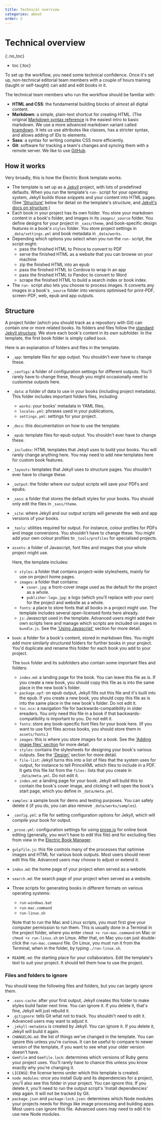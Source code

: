 ```yaml
---
title: Technical overview
categories: about
order: 2
---
```


# Technical overview
{:.no_toc}

* toc
{:toc}

To set up the workflow, you need some technical confidence. Once it's set up, non-technical editorial team members with a couple of hours training (taught or self-taught) can add and edit books in it.

The technical team members who run the workflow should be familiar with:

*   **HTML and CSS**: the fundamental building blocks of almost all digital content.
*   **Markdown**: a simple, plain-text shortcut for creating HTML. (The original [Markdown syntax reference](https://daringfireball.net/projects/markdown/syntax) is the easiest intro to basic markdown. We use a more advanced markdown variant called [kramdown](https://kramdown.gettalong.org). It lets us use attributes like classes, has a stricter syntax, and allows adding of IDs to elements.
*   **Sass**: a syntax for writing complex CSS more efficiently.
*   **Git**: software for tracking a team's changes and syncing them with a remote server. We like to use [GitHub](https://github.com).

## How it works

Very broadly, this is how the Electric Book template works.

*   The template is set up as a [Jekyll](https://jekyllrb.com/) project, with lots of predefined defaults. When you run the template's `run-` script for your operating system, Jekyll builds those snippets and your content into HTML pages. (See ['Structure'](#structure) below for detail on the template's structure, and [Jekyll's docs on structure](https://jekyllrb.com/docs/structure/).)
*   Each book in your project has its own folder. You store your markdown content in a book's folder, and images in its `images/_source` folder. You define designs for your project in `_sass/theme`, and book-specific design features in a book's `styles` folder. You store project settings in `_data/settings.yml` and book metadata in `_data/works`.
*   Depending which options you select when you run the `run-` script, the script might:
    * pass the finished HTML to Prince to convert to PDF
    * serve the finished HTML as a website that you can browse on your machine
    * zip the finished HTML into an epub
    * pass the finished HTML to Cordova to wrap in an app
    * pass the finished HTML to Pandoc to convert to Word
    * scrape the finished HTML to build a search index or book index.
*   The `run-` script also lets you choose to process images. It converts any images in a book's `_source` folder into versions optimised for print-PDF, screen-PDF, web, epub and app outputs.

## Structure

A project folder (which you should track as a repository with Git) can contain one or more related books. Its folders and files follow the [standard Jekyll structure](https://jekyllrb.com/docs/structure/). We store each book's content in its own subfolder. In the template, the first book folder is simply called `book`.

Here is an explanation of folders and files in the template.

*   `_app`: template files for app output. You shouldn't ever have to change these.
*   `_configs`: a folder of configuration settings for different outputs. You'll rarely have to change these, though you might occasionally need to customise outputs here.
*   `_data`: a folder of data to use in your books (including project metadata). This folder includes important folders files, including:

    * `works`: your books' metadata in YAML files,
    * `locales.yml`: phrases used in your publications,
    * `settings.yml`: settings for your project.

*   `_docs`: this documentation on how to use the template.
*   `_epub`: template files for epub output. You shouldn't ever have to change these.
*   `_includes`: HTML templates that Jekyll uses to build your books. You will rarely change anything here. You may need to add new templates here for custom book features.
*   `_layouts`: templates that Jekyll uses to structure pages. You shouldn't ever have to change these.
*   `_output`: the folder where our output scripts will save your PDFs and epubs.
*   `_sass`: a folder that stores the default styles for your books. You should only edit the files in `_sass/theme`.
*   `_site`: where Jekyll and our output scripts will generate the web and app versions of your books.
*   `_tools`: utilities required for output. For instance, colour profiles for PDFs and image conversions. You shouldn't have to change these. You might add your own colour profiles to `_tools/profiles` for specialised projects.
*   `assets`: a folder of Javascript, font files and images that your whole project might use.

    Here, the template includes:

    *   `styles`: a folder that contains project-wide stylesheets, mainly for use on project home pages.
    *   `images`: a folder that contains:
        -   `cover.jpg`: a front-cover image used as the default for the project as a whole.
        -   `publisher-logo.jpg`: a logo (which you'll replace with your own) for the project and website as a whole.
    *   `fonts`: a place to store fonts that all books in a project might use. The template includes several open-licensed fonts here already.
    *   `js`: Javascript used in the template. Advanced users might add their own scripts here and manage which scripts are included on pages in `bundle.js`. See the ['Using Javascript'](../advanced/javascript.html) section for more detail.

*   `book`: a folder for a book's content, stored in markdown files. You might add more similarly structured folders for further books in your project. You'd duplicate and rename this folder for each book you add to your project.

    The `book` folder and its subfolders also contain some important files and folders:

     *   `index.md`: a landing page for the book. You can leave this file as is. If you create a new book, you should copy this file as is into the same place in the new book's folder.
     *   `package.opf`: on epub output, Jekyll fills out this file and it's built into the epub. If you create a new book, you should copy this file as is into the same place in the new book's folder. Do not edit it.
     *   `toc.ncx`: a navigation file for backwards-compatibility in older ereaders. You only need this file in a book if that backwards-compatibility is important to you. Do not edit it.
     *   `fonts`: store any book-specific font files for your book here. (If you want to use font files across books, you should store them in `assets/fonts`.)
     *   `images`: this is where you store images for a book. See the ['Adding image files' section](../images/adding-image-files.html) for more detail.
     *   `styles`: contains the stylesheets for designing your book's various outputs. See the ['Design'](../layout/design.html) section for more detail.
     *  `file-list`: Jekyll turns this into a list of files that the system uses for output, for instance to tell PrinceXML which files to include in a PDF. It gets this file list from the `files:` lists that you create in `_data/meta.yml`. Do not edit it.
     * `index.md`: a landing page for your book. Jekyll will build this to contain the book's cover image, and clicking it will open the book's start page, which you define in `_data/meta.yml`.

*   `samples`: a sample book for demo and testing purposes. You can safely delete it (if you do, you can also remove `_data/works/samples`).
*   `_config.yml`: a file for setting configuration options for Jekyll, which will compile your book for output.
*   `_prose.yml`: configuration settings for using [prose.io](https://prose.io) for online book editing (generally, you won't have to edit this file) and for excluding files from view in the [Electric Book Manager](https://electricbookworks.github.io/electric-book-gui/).
*   `gulpfile.js`: this file controls many of the processes that optimise images and HTML for various book outputs. Most users should never edit this file. Advanced users may choose to adjust or extend it.
*   `index.md`: the home page of your project when served as a website.
*   `search.md`: the search page of your project when served as a website.
*   Three scripts for generating books in different formats on various operating systems:

    *   `run-windows.bat`
    *   `run-mac.command`
    *   `run-linux.sh`

    Note that to run the Mac and Linux scripts, you must first give your computer permission to run them. This is usually done in a Terminal in the project folder, where you enter `chmod +x run-mac.command` on Mac or `chmod +x run-linux.sh` on Linux. After that, on Mac you can just double-click the `run-mac.command` file. On Linux, you must run it from the Terminal, when in the folder, by typing `./run-linux.sh`.

*   `README.md`: the starting place for your collaborators. Edit the template's text to suit your project. It should tell them how to use the project.

### Files and folders to ignore

You should keep the following files and folders, but you can largely ignore them.

*   `.sass-cache`: after your first output, Jekyll creates this folder to make styles build faster next time. You can ignore it. If you delete it, that's fine, Jekyll will just rebuild it.
*   `.gitignore`: tells Git what not to track. You shouldn't need to edit it. Advanced users may want to adjust it.
*   `.jekyll-metadata` is created by Jekyll. You can ignore it. If you delete it, Jekyll will build it again.
*    `CHANGELOG.md`: the list of things we've changed in the template. You can ignore this unless you're curious. It can be useful to compare to newer version of the template, if you want to see what your older version doesn't have.
*   `Gemfile` and `Gemfile.lock`: determines which versions of Ruby gems your project uses. You'll rarely have to chance this unless you know exactly why you're changing it.
*   `LICENSE`: the license terms under which this template is created.
*   `node_modules`: once you install Gulp and its dependencies for a project, you'll also see this folder in your project. You can ignore this. If you delete it, you'll need to run the output script's 'Install dependencies' step again. It will not be tracked by Git.
*   `package.json` and `package-lock.json`: determines which Node modules your projects needs for things like image processing and building apps. Most users can ignore this file. Advanced users may need to edit it to use new Node modules.
